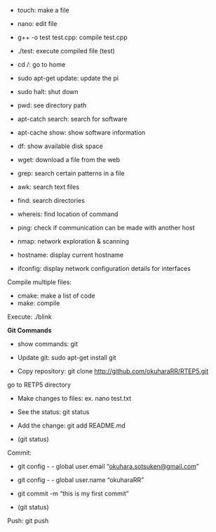 - touch: make a file 
- nano: edit file 
- g++ -o test test.cpp: compile test.cpp
- ./test: execute compiled file (test)
- cd /: go to home 
- sudo apt-get update: update the pi 
- sudo halt: shut down  
- pwd: see directory path

- apt-catch search: search for software
- apt-cache show: show software information 
- df: show available disk space 
- wget: download a file from the web

- grep: search certain patterns in a file
- awk: search text files
- find: search directories 
- whereis: find location of command 

- ping: check if communication can be made with another host 
- nmap: network exploration & scanning 
- hostname: display current hostname
- ifconfig: display network configuration details for interfaces 

Compile multiple files:
- cmake: make a list of code
- make: compile 

Execute: ./blink

**Git Commands**

- show commands: git 

- Update git: sudo apt-get install git 

- Copy repository: git clone http://github.com/okuharaRR/RTEP5.git

go to RETP5 directory
- Make changes to files: ex. nano test.txt

- See the status: git status
- Add the change: git add README.md
- (git status)

Commit:
- git config - - global user.email “okuhara.sotsuken@gmail.com”

- git config - - global user.name “okuharaRR”

- git commit -m “this is my first commit”

- (git status)

Push: git push

